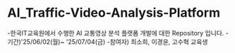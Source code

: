 # AI_Traffic-Video-Analysis-Platform
-한국IT교육원에서 수행한 AI 교통영상 분석 플랫폼 개발에 대한 Repository 입니다.
-기간)'25/06/02(월)~ '25/07/04(금) 
-참여자) 최소희, 이경윤, 고수혁 교육생
